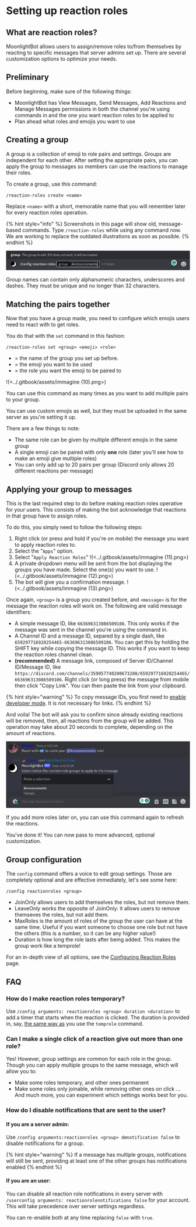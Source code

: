 # Setting up reaction roles

## What are reaction roles?

MoonlightBot allows users to assign/remove roles to/from themselves by reacting to specific messages that server admins set up. There are several customization options to optimize your needs.

## Preliminary

Before beginning, make sure of the following things:

* MoonlightBot has View Messages, Send Messages, Add Reactions and Manage Messages permissions in both the channel you're using commands in and the one you want reaction roles to be applied to
* Plan ahead what roles and emojis you want to use

## Creating a group

A group is a collection of emoji to role pairs and settings. Groups are independent for each other. After setting the appropriate pairs, you can apply the group to messages so members can use the reactions to manage their roles.

To create a group, use this command:

```
/reaction-roles create <name>
```

Replace `<name>` with a short, memorable name that you will remember later for every reaction roles operation.

{% hint style="info" %}
Screenshots in this page will show old, message-based commands. Type `/reaction-roles` while using any command now. We are working to replace the outdated illustrations as soon as possible.
{% endhint %}

![Creation of a group named "pets"](<../.gitbook/assets/immagine (9).png>)

Group names can contain only alphanumeric characters, underscores and dashes. They must be unique and no longer than 32 characters.

## Matching the pairs together

Now that you have a group made, you need to configure which emojis users need to react with to get roles.

You do that with the `set` command in this fashion:

```
/reaction-roles set <group> <emoji> <role>
```

* <group> = the name of the group you set up before.
* <emoji> = the emoji you want to be used
* <role> = the role you want the emoji to be paired to

!(<../.gitbook/assets/immagine (10).png>)

You can use this command as many times as you want to add multiple pairs to your group.

<!-- !(<../.gitbook/assets/immagine (11).png>) -->

You can use custom emojis as well, but they must be uploaded in the same server as you're setting it up.

There are a few things to note:

* The same role can be given by multiple different emojis in the same group
* A single emoji can be paired with only **one** role (later you'll see how to make an emoji give multiple roles)
* You can only add up to 20 pairs per group (Discord only allows 20 different reactions per message)

## Applying your group to messages

This is the last required step to do before making reaction roles operative for your users. This consists of making the bot acknowledge that reactions in that group have to assign roles.

To do this, you simply need to follow the following steps:

1. Right click (or press and hold if you're on mobile) the message you want to apply reaction roles to.
2. Select the "`Apps`" option.
3. Select "`Apply Reaction Roles`" !(<../.gitbook/assets/immagine (11).png>)
4. A private dropdown menu will be sent from the bot displaying the groups you have made. Select the one(s) you want to use. !(<../.gitbook/assets/immagine (12).png>)
5. The bot will give you a confirmation message. !(<../.gitbook/assets/immagine (13).png>)

Once again, `<group>` is a group you created before, and `<message>` is for the message the reaction roles will work on. The following are valid message identifiers:

* A simple message ID, like `663696313086509106`. This only works if the message was sent in the channel you're using the command in.
* A Channel ID and a message ID, separed by a single dash, like `659297716920254465-663696313086509106`. You can get this by holding the SHIFT key while copying the message ID. This works if you want to keep the reaction roles channel clean.
* **(recommended)** A message link, composed of Server ID/Channel ID/Message ID, like `https://discord.com/channels/359057740200673280/659297716920254465/663696313086509106`. Right click (or long press) the message from mobile then click "Copy Link". You can then paste the link from your clipboard.

{% hint style="warning" %}
To copy message IDs, you first need to [enable developer mode](../advanced/developer-mode.md). It is not necessary for links.
{% endhint %}

And voila! The bot will ask you to confirm since already existing reactions will be removed, then, all reactions from the group will be added. This operation may take about 20 seconds to complete, depending on the amount of reactions.

![](<../.gitbook/assets/immagine (12).png>)

If you add more roles later on, you can use this command again to refresh the reactions.

You've done it! You can now pass to more advanced, optional customization.

## Group configuration

The `config` command offers a voice to edit group settings. Those are completely optional and are effective immediately, let's see some here:

```
/config reactionroles <group>
```

* JoinOnly allows users to add themselves the roles, but not remove them.
* LeaveOnly works the opposite of JoinOnly: it allows users to remove themseves the roles, but not add them.
* MaxRoles is the amount of roles of the group the user can have at the same time. Useful if you want someone to choose one role but not have the others (this is a number, so it can be any higher value!)
* Duration is how long the role lasts after being added. This makes the group work like a temprole!

For an in-depth view of all options, see the [Configuring Reaction Roles](../admin-commands/config/configuring-reaction-roles.md) page.

## FAQ

### How do I make reaction roles temporary?

Use `/config arguments: reactionroles <group> duration <duration>` to add a timer that starts when the reaction is clicked. The duration is provided in, say, [the same way as](arguments.md#durations) you use the `temprole` command.

### Can I make a single click of a reaction give out more than one role?

Yes! However, group settings are common for each role in the group. Though you can apply multiple groups to the same message, which will allow you to:

- Make some roles temporary, and other ones permanent
- Make some roles only joinable, while removing other ones on click
... And much more, you can experiment which settings works best for you.

### How do I disable notifications that are sent to the user?

#### If you are a server admin:

Use `/config arguments:reactionroles <group> dmnotification false` to disable notifications for a group.

{% hint style="warning" %}
If a message has multiple groups, notifications will still be sent, providing at least one of the other groups has notifications enabled
{% endhint %}

#### If you are an user:

You can disable all reaction role notifications in every server with `/userconfig arguments: reactionrolenotifications false` for your account. This will take precedence over server settings regardless.

You can re-enable both at any time replacing `false` with `true`.
